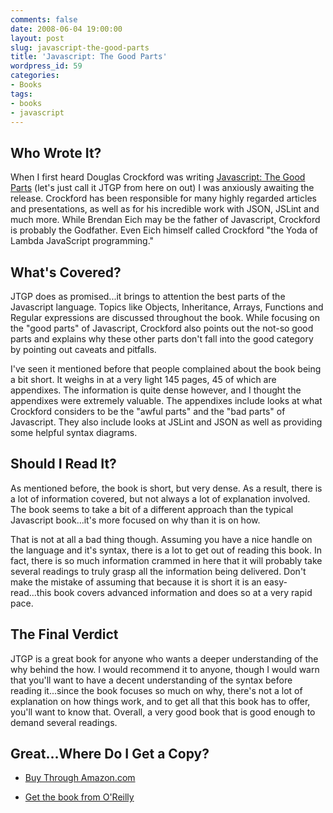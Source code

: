 ```yaml
---
comments: false
date: 2008-06-04 19:00:00
layout: post
slug: javascript-the-good-parts
title: 'Javascript: The Good Parts'
wordpress_id: 59
categories:
- Books
tags:
- books
- javascript
---
```


## Who Wrote It?


When I first heard Douglas Crockford was writing [Javascript: The Good Parts](http://www.amazon.com/gp/product/0596517742?ie=UTF8&tag=timkadcom-20&linkCode=as2&camp=1789&creative=9325&creativeASIN=0596517742) (let's just call it JTGP from here on out) I was anxiously awaiting the release. Crockford has been responsible for many highly regarded articles and presentations, as well as for his incredible work with JSON, JSLint and much more. While Brendan Eich may be the father of Javascript, Crockford is probably the Godfather. Even Eich himself called Crockford "the Yoda of Lambda JavaScript programming."


## What's Covered?


JTGP does as promised...it brings to attention the best parts of the Javascript language. Topics like Objects, Inheritance, Arrays, Functions and Regular expressions are discussed throughout the book. While focusing on the "good parts" of Javascript, Crockford also points out the not-so good parts and explains why these other parts don't fall into the good category by pointing out caveats and pitfalls.

I've seen it mentioned before that people complained about the book being a bit short. It weighs in at a very light 145 pages, 45 of which are appendixes. The information is quite dense however, and I thought the appendixes were extremely valuable. The appendixes include looks at what Crockford considers to be the "awful parts" and the "bad parts" of Javascript. They also include looks at JSLint and JSON as well as providing some helpful syntax diagrams.


## Should I Read It?


As mentioned before, the book is short, but very dense. As a result, there is a lot of information covered, but not always a lot of explanation involved. The book seems to take a bit of a different approach than the typical Javascript book...it's more focused on why than it is on how.

That is not at all a bad thing though. Assuming you have a nice handle on the language and it's syntax, there is a lot to get out of reading this book. In fact, there is so much information crammed in here that it will probably take several readings to truly grasp all the information being delivered. Don't make the mistake of assuming that because it is short it is an easy-read...this book covers advanced information and does so at a very rapid pace.


## The Final Verdict


JTGP is a great book for anyone who wants a deeper understanding of the why behind the how. I would recommend it to anyone, though I would warn that you'll want to have a decent understanding of the syntax before reading it...since the book focuses so much on why, there's not a lot of explanation on how things work, and to get all that this book has to offer, you'll want to know that. Overall, a very good book that is good enough to demand several readings.


## Great...Where Do I Get a Copy?





	
  * [Buy Through Amazon.com](http://www.amazon.com/gp/product/0596517742?ie=UTF8&tag=timkadcom-20&linkCode=as2&camp=1789&creative=9325&creativeASIN=0596517742)

	
  * [Get the book from O'Reilly](http://oreilly.com/catalog/9780596517748/)


